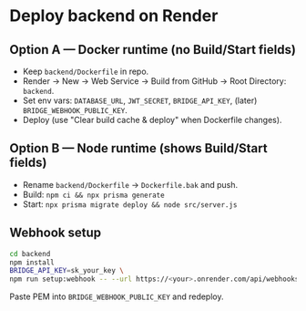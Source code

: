 # Deploy backend on Render

## Option A — Docker runtime (no Build/Start fields)
- Keep `backend/Dockerfile` in repo.
- Render → New → Web Service → Build from GitHub → Root Directory: `backend`.
- Set env vars: `DATABASE_URL`, `JWT_SECRET`, `BRIDGE_API_KEY`, (later) `BRIDGE_WEBHOOK_PUBLIC_KEY`.
- Deploy (use "Clear build cache & deploy" when Dockerfile changes).

## Option B — Node runtime (shows Build/Start fields)
- Rename `backend/Dockerfile` → `Dockerfile.bak` and push.
- Build: `npm ci && npx prisma generate`
- Start: `npx prisma migrate deploy && node src/server.js`

## Webhook setup
```bash
cd backend
npm install
BRIDGE_API_KEY=sk_your_key \
npm run setup:webhook -- --url https://<your>.onrender.com/api/webhooks/bridge --events transfer,virtual_account,customer --enable
```
Paste PEM into `BRIDGE_WEBHOOK_PUBLIC_KEY` and redeploy.
